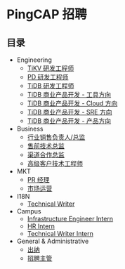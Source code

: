 # PingCAP 招聘

## 目录

- Engineering
  - [TiKV 研发工程师](engineering/tikv-engineer.md)
  - [PD 研发工程师](engineering/pd-engineer.md)
  - [TiDB 研发工程师](engineering/tidb-engineer.md)
  - [TiDB 商业产品开发 - 工具方向](engineering/bizdev-tools-engineer.md)
  - [TiDB 商业产品开发 - Cloud 方向](engineering/bizdev-cloud-engineer.md)
  - [TiDB 商业产品开发 - SRE 方向](engineering/bizdev-sre-engineer.md)
  - [TiDB 商业产品开发 - 产品方向](engineering/bizdev-fe-engineer.md)
- Business
  - [行业销售负责人/总监](business/sales-director.md)
  - [售前技术总监](business/presales-director.md)
  - [渠道合作总监](business/channel-co-director.md)
  - [高级客户技术工程师](business/ops-engineer.md)
- MKT
  - [PR 经理](market/pr-manager.md)
  - [市场运营](market/operation-manager.md)
- I18N
  - [Technical Writer](i18n/technical-writer.md)
- Campus
  - [Infrastructure Engineer Intern](campus/infrastructure-engineer-intern.md)
  - [HR Intern](campus/hr-intern.md)
  - [Technical Writer Intern](campus/technical-writer-intern.md)
- General & Administrative
  - [出纳](general-administrative/cashier.md)
  - [招聘主管](general-administrative/hr-manager.md)
